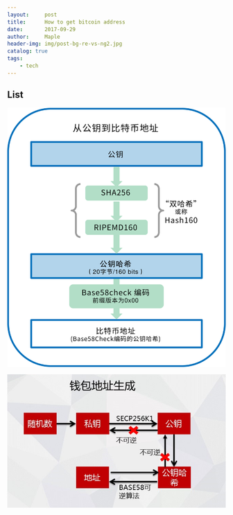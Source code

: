 ```yaml
---
layout:     post
title:      How to get bitcoin address
date:       2017-09-29
author:     Maple
header-img: img/post-bg-re-vs-ng2.jpg
catalog: true
tags:
    - tech
---
```


## List

![image](https://github.com/MapleLaker/MapleLaker.github.io/blob/master/img/bitcoin-address.png?raw=true)

![image](https://github.com/MapleLaker/MapleLaker.github.io/blob/master/img/bitcoin-alg.png?raw=true)






